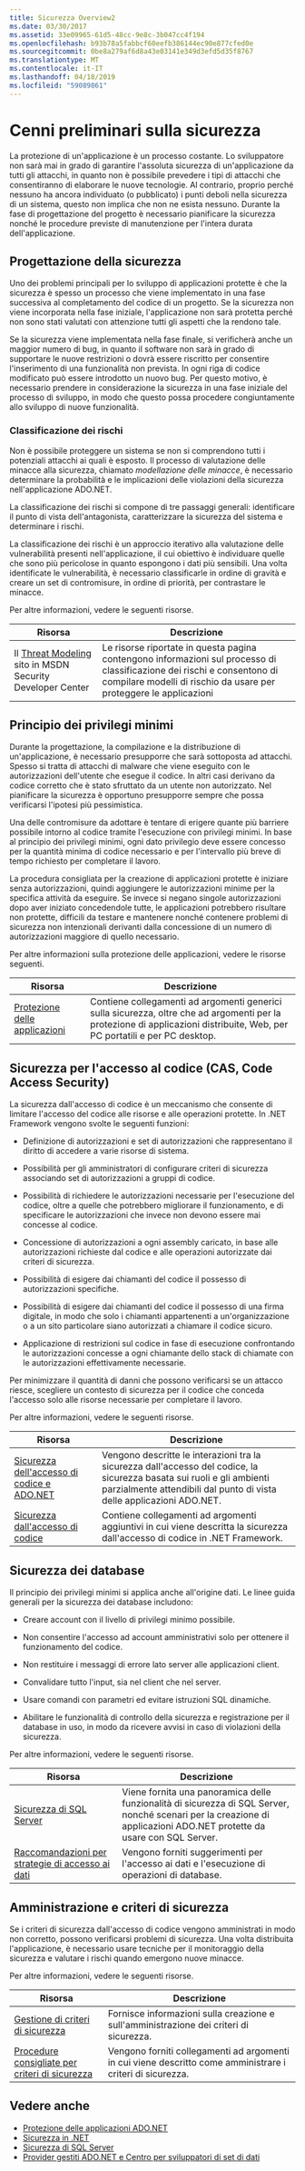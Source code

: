 ```yaml
---
title: Sicurezza Overview2
ms.date: 03/30/2017
ms.assetid: 33e09965-61d5-48cc-9e8c-3b047cc4f194
ms.openlocfilehash: b93b78a5fabbcf60eefb386144ec90e877cfed0e
ms.sourcegitcommit: 0be8a279af6d8a43e03141e349d3efd5d35f8767
ms.translationtype: MT
ms.contentlocale: it-IT
ms.lasthandoff: 04/18/2019
ms.locfileid: "59089861"
---
```

# <a name="security-overview"></a>Cenni preliminari sulla sicurezza
La protezione di un'applicazione è un processo costante. Lo sviluppatore non sarà mai in grado di garantire l'assoluta sicurezza di un'applicazione da tutti gli attacchi, in quanto non è possibile prevedere i tipi di attacchi che consentiranno di elaborare le nuove tecnologie. Al contrario, proprio perché nessuno ha ancora individuato (o pubblicato) i punti deboli nella sicurezza di un sistema, questo non implica che non ne esista nessuno. Durante la fase di progettazione del progetto è necessario pianificare la sicurezza nonché le procedure previste di manutenzione per l'intera durata dell'applicazione.  
  
## <a name="design-for-security"></a>Progettazione della sicurezza  
 Uno dei problemi principali per lo sviluppo di applicazioni protette è che la sicurezza è spesso un processo che viene implementato in una fase successiva al completamento del codice di un progetto. Se la sicurezza non viene incorporata nella fase iniziale, l'applicazione non sarà protetta perché non sono stati valutati con attenzione tutti gli aspetti che la rendono tale.  
  
 Se la sicurezza viene implementata nella fase finale, si verificherà anche un maggior numero di bug, in quanto il software non sarà in grado di supportare le nuove restrizioni o dovrà essere riscritto per consentire l'inserimento di una funzionalità non prevista. In ogni riga di codice modificato può essere introdotto un nuovo bug. Per questo motivo, è necessario prendere in considerazione la sicurezza in una fase iniziale del processo di sviluppo, in modo che questo possa procedere congiuntamente allo sviluppo di nuove funzionalità.  
  
### <a name="threat-modeling"></a>Classificazione dei rischi  
 Non è possibile proteggere un sistema se non si comprendono tutti i potenziali attacchi ai quali è esposto. Il processo di valutazione delle minacce alla sicurezza, chiamato *modellazione delle minacce*, è necessario determinare la probabilità e le implicazioni delle violazioni della sicurezza nell'applicazione ADO.NET.  
  
 La classificazione dei rischi si compone di tre passaggi generali: identificare il punto di vista dell'antagonista, caratterizzare la sicurezza del sistema e determinare i rischi.  
  
 La classificazione dei rischi è un approccio iterativo alla valutazione delle vulnerabilità presenti nell'applicazione, il cui obiettivo è individuare quelle che sono più pericolose in quanto espongono i dati più sensibili. Una volta identificate le vulnerabilità, è necessario classificarle in ordine di gravità e creare un set di contromisure, in ordine di priorità, per contrastare le minacce.  
  
 Per altre informazioni, vedere le seguenti risorse.  
  
|Risorsa|Descrizione|  
|--------------|-----------------|  
|Il [Threat Modeling](https://go.microsoft.com/fwlink/?LinkId=98353) sito in MSDN Security Developer Center|Le risorse riportate in questa pagina contengono informazioni sul processo di classificazione dei rischi e consentono di compilare modelli di rischio da usare per proteggere le applicazioni|  
  
## <a name="the-principle-of-least-privilege"></a>Principio dei privilegi minimi  
 Durante la progettazione, la compilazione e la distribuzione di un'applicazione, è necessario presupporre che sarà sottoposta ad attacchi. Spesso si tratta di attacchi di malware che viene eseguito con le autorizzazioni dell'utente che esegue il codice. In altri casi derivano da codice corretto che è stato sfruttato da un utente non autorizzato. Nel pianificare la sicurezza è opportuno presupporre sempre che possa verificarsi l'ipotesi più pessimistica.  
  
 Una delle contromisure da adottare è tentare di erigere quante più barriere possibile intorno al codice tramite l'esecuzione con privilegi minimi. In base al principio dei privilegi minimi, ogni dato privilegio deve essere concesso per la quantità minima di codice necessario e per l'intervallo più breve di tempo richiesto per completare il lavoro.  
  
 La procedura consigliata per la creazione di applicazioni protette è iniziare senza autorizzazioni, quindi aggiungere le autorizzazioni minime per la specifica attività da eseguire. Se invece si negano singole autorizzazioni dopo aver iniziato concedendole tutte, le applicazioni potrebbero risultare non protette, difficili da testare e mantenere nonché contenere problemi di sicurezza non intenzionali derivanti dalla concessione di un numero di autorizzazioni maggiore di quello necessario.  
  
 Per altre informazioni sulla protezione delle applicazioni, vedere le risorse seguenti.  
  
|Risorsa|Descrizione|  
|--------------|-----------------|  
|[Protezione delle applicazioni](/visualstudio/ide/securing-applications)|Contiene collegamenti ad argomenti generici sulla sicurezza, oltre che ad argomenti per la protezione di applicazioni distribuite, Web, per PC portatili e per PC desktop.|  
  
## <a name="code-access-security-cas"></a>Sicurezza per l'accesso al codice (CAS, Code Access Security)  
 La sicurezza dall'accesso di codice è un meccanismo che consente di limitare l'accesso del codice alle risorse e alle operazioni protette. In .NET Framework vengono svolte le seguenti funzioni:  
  
-   Definizione di autorizzazioni e set di autorizzazioni che rappresentano il diritto di accedere a varie risorse di sistema.  
  
-   Possibilità per gli amministratori di configurare criteri di sicurezza associando set di autorizzazioni a gruppi di codice.  
  
-   Possibilità di richiedere le autorizzazioni necessarie per l'esecuzione del codice, oltre a quelle che potrebbero migliorare il funzionamento, e di specificare le autorizzazioni che invece non devono essere mai concesse al codice.  
  
-   Concessione di autorizzazioni a ogni assembly caricato, in base alle autorizzazioni richieste dal codice e alle operazioni autorizzate dai criteri di sicurezza.  
  
-   Possibilità di esigere dai chiamanti del codice il possesso di autorizzazioni specifiche.  
  
-   Possibilità di esigere dai chiamanti del codice il possesso di una firma digitale, in modo che solo i chiamanti appartenenti a un'organizzazione o a un sito particolare siano autorizzati a chiamare il codice sicuro.  
  
-   Applicazione di restrizioni sul codice in fase di esecuzione confrontando le autorizzazioni concesse a ogni chiamante dello stack di chiamate con le autorizzazioni effettivamente necessarie.  
  
 Per minimizzare il quantità di danni che possono verificarsi se un attacco riesce, scegliere un contesto di sicurezza per il codice che conceda l'accesso solo alle risorse necessarie per completare il lavoro.  
  
 Per altre informazioni, vedere le seguenti risorse.  
  
|Risorsa|Descrizione|  
|--------------|-----------------|  
|[Sicurezza dell'accesso di codice e ADO.NET](../../../../docs/framework/data/adonet/code-access-security.md)|Vengono descritte le interazioni tra la sicurezza dall'accesso del codice, la sicurezza basata sui ruoli e gli ambienti parzialmente attendibili dal punto di vista delle applicazioni ADO.NET.|  
|[Sicurezza dall'accesso di codice](../../../../docs/framework/misc/code-access-security.md)|Contiene collegamenti ad argomenti aggiuntivi in cui viene descritta la sicurezza dall'accesso di codice in .NET Framework.|  
  
## <a name="database-security"></a>Sicurezza dei database  
 Il principio dei privilegi minimi si applica anche all'origine dati. Le linee guida generali per la sicurezza dei database includono:  
  
-   Creare account con il livello di privilegi minimo possibile.  
  
-   Non consentire l'accesso ad account amministrativi solo per ottenere il funzionamento del codice.  
  
-   Non restituire i messaggi di errore lato server alle applicazioni client.  
  
-   Convalidare tutto l'input, sia nel client che nel server.  
  
-   Usare comandi con parametri ed evitare istruzioni SQL dinamiche.  
  
-   Abilitare le funzionalità di controllo della sicurezza e registrazione per il database in uso, in modo da ricevere avvisi in caso di violazioni della sicurezza.  
  
 Per altre informazioni, vedere le seguenti risorse.  
  
|Risorsa|Descrizione|  
|--------------|-----------------|  
|[Sicurezza di SQL Server](../../../../docs/framework/data/adonet/sql/sql-server-security.md)|Viene fornita una panoramica delle funzionalità di sicurezza di SQL Server, nonché scenari per la creazione di applicazioni ADO.NET protette da usare con SQL Server.|  
|[Raccomandazioni per strategie di accesso ai dati](https://docs.microsoft.com/previous-versions/visualstudio/visual-studio-2008/8fxztkff(v=vs.90))|Vengono forniti suggerimenti per l'accesso ai dati e l'esecuzione di operazioni di database.|  
  
## <a name="security-policy-and-administration"></a>Amministrazione e criteri di sicurezza  
 Se i criteri di sicurezza dall'accesso di codice vengono amministrati in modo non corretto, possono verificarsi problemi di sicurezza. Una volta distribuita l'applicazione, è necessario usare tecniche per il monitoraggio della sicurezza e valutare i rischi quando emergono nuove minacce.  
  
 Per altre informazioni, vedere le seguenti risorse.  
  
|Risorsa|Descrizione|  
|--------------|-----------------|  
|[Gestione di criteri di sicurezza](https://docs.microsoft.com/previous-versions/dotnet/netframework-4.0/c1k0eed6(v=vs.100))|Fornisce informazioni sulla creazione e sull'amministrazione dei criteri di sicurezza.|  
|[Procedure consigliate per criteri di sicurezza](https://docs.microsoft.com/previous-versions/dotnet/netframework-4.0/sa4se9bc(v=vs.100))|Vengono forniti collegamenti ad argomenti in cui viene descritto come amministrare i criteri di sicurezza.|  
  
## <a name="see-also"></a>Vedere anche

- [Protezione delle applicazioni ADO.NET](../../../../docs/framework/data/adonet/securing-ado-net-applications.md)
- [Sicurezza in .NET](../../../standard/security/index.md)
- [Sicurezza di SQL Server](../../../../docs/framework/data/adonet/sql/sql-server-security.md)
- [Provider gestiti ADO.NET e Centro per sviluppatori di set di dati](https://go.microsoft.com/fwlink/?LinkId=217917)
